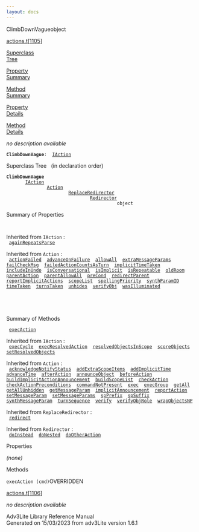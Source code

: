 ```yaml
---
layout: docs
---
```

<span class="title">ClimbDownVague</span><span class="type">object</span>

[actions.t](../file/actions.t.html)\[[1105](../source/actions.t.html#1105)\]

[Superclass  
Tree](#_SuperClassTree_)

[Property  
Summary](#_PropSummary_)

[Method  
Summary](#_MethodSummary_)

[Property  
Details](#_Properties_)

[Method  
Details](#_Methods_)

<div class="fdesc">

*no description available*

**`ClimbDownVague`**` :   `[`IAction`](../object/IAction.html)

</div>

<span id="_SuperClassTree_"></span>

<div class="mjhd">

<span class="hdln">Superclass Tree</span>   (in declaration order)

</div>

**`ClimbDownVague`**  
`         `[`IAction`](../object/IAction.html)  
`                 `[`Action`](../object/Action.html)  
`                         `[`ReplaceRedirector`](../object/ReplaceRedirector.html)  
`                                 `[`Redirector`](../object/Redirector.html)  
`                                         object`  
<span id="_PropSummary_"></span>

<div class="mjhd">

<span class="hdln">Summary of Properties</span>  

</div>

` `

Inherited from `IAction` :  
` `[`againRepeatsParse`](../object/IAction.html#againRepeatsParse)`  `

Inherited from `Action` :  
` `[`actionFailed`](../object/Action.html#actionFailed)`  `[`advanceOnFailure`](../object/Action.html#advanceOnFailure)`  `[`allowAll`](../object/Action.html#allowAll)`  `[`extraMessageParams`](../object/Action.html#extraMessageParams)`  `[`failCheckMsg`](../object/Action.html#failCheckMsg)`  `[`failedActionCountsAsTurn`](../object/Action.html#failedActionCountsAsTurn)`  `[`implicitTimeTaken`](../object/Action.html#implicitTimeTaken)`  `[`includeInUndo`](../object/Action.html#includeInUndo)`  `[`isConversational`](../object/Action.html#isConversational)`  `[`isImplicit`](../object/Action.html#isImplicit)`  `[`isRepeatable`](../object/Action.html#isRepeatable)`  `[`oldRoom`](../object/Action.html#oldRoom)`  `[`parentAction`](../object/Action.html#parentAction)`  `[`parentAllowAll`](../object/Action.html#parentAllowAll)`  `[`preCond`](../object/Action.html#preCond)`  `[`redirectParent`](../object/Action.html#redirectParent)`  `[`reportImplicitActions`](../object/Action.html#reportImplicitActions)`  `[`scopeList`](../object/Action.html#scopeList)`  `[`spellingPriority`](../object/Action.html#spellingPriority)`  `[`synthParamID`](../object/Action.html#synthParamID)`  `[`timeTaken`](../object/Action.html#timeTaken)`  `[`turnsTaken`](../object/Action.html#turnsTaken)`  `[`unhides`](../object/Action.html#unhides)`  `[`verifyObj`](../object/Action.html#verifyObj)`  `[`wasIlluminated`](../object/Action.html#wasIlluminated)`  `

` `

` `

<span id="_MethodSummary_"></span>

<div class="mjhd">

<span class="hdln">Summary of Methods</span>  

</div>

` `[`execAction`](#execAction)`  `

Inherited from `IAction` :  
` `[`execCycle`](../object/IAction.html#execCycle)`  `[`execResolvedAction`](../object/IAction.html#execResolvedAction)`  `[`resolvedObjectsInScope`](../object/IAction.html#resolvedObjectsInScope)`  `[`scoreObjects`](../object/IAction.html#scoreObjects)`  `[`setResolvedObjects`](../object/IAction.html#setResolvedObjects)`  `

Inherited from `Action` :  
` `[`acknowledgeNotifyStatus`](../object/Action.html#acknowledgeNotifyStatus)`  `[`addExtraScopeItems`](../object/Action.html#addExtraScopeItems)`  `[`addImplicitTime`](../object/Action.html#addImplicitTime)`  `[`advanceTime`](../object/Action.html#advanceTime)`  `[`afterAction`](../object/Action.html#afterAction)`  `[`announceObject`](../object/Action.html#announceObject)`  `[`beforeAction`](../object/Action.html#beforeAction)`  `[`buildImplicitActionAnnouncement`](../object/Action.html#buildImplicitActionAnnouncement)`  `[`buildScopeList`](../object/Action.html#buildScopeList)`  `[`checkAction`](../object/Action.html#checkAction)`  `[`checkActionPreconditions`](../object/Action.html#checkActionPreconditions)`  `[`commandNotPresent`](../object/Action.html#commandNotPresent)`  `[`exec`](../object/Action.html#exec)`  `[`execGroup`](../object/Action.html#execGroup)`  `[`getAll`](../object/Action.html#getAll)`  `[`getAllUnhidden`](../object/Action.html#getAllUnhidden)`  `[`getMessageParam`](../object/Action.html#getMessageParam)`  `[`implicitAnnouncement`](../object/Action.html#implicitAnnouncement)`  `[`reportAction`](../object/Action.html#reportAction)`  `[`setMessageParam`](../object/Action.html#setMessageParam)`  `[`setMessageParams`](../object/Action.html#setMessageParams)`  `[`spPrefix`](../object/Action.html#spPrefix)`  `[`spSuffix`](../object/Action.html#spSuffix)`  `[`synthMessageParam`](../object/Action.html#synthMessageParam)`  `[`turnSequence`](../object/Action.html#turnSequence)`  `[`verify`](../object/Action.html#verify)`  `[`verifyObjRole`](../object/Action.html#verifyObjRole)`  `[`wrapObjectsNP`](../object/Action.html#wrapObjectsNP)`  `

Inherited from `ReplaceRedirector` :  
` `[`redirect`](../object/ReplaceRedirector.html#redirect)`  `

Inherited from `Redirector` :  
` `[`doInstead`](../object/Redirector.html#doInstead)`  `[`doNested`](../object/Redirector.html#doNested)`  `[`doOtherAction`](../object/Redirector.html#doOtherAction)`  `

<span id="_Properties_"></span>

<div class="mjhd">

<span class="hdln">Properties</span>  

</div>

*(none)* <span id="_Methods_"></span>

<div class="mjhd">

<span class="hdln">Methods</span>  

</div>

<span id="execAction"></span>

`execAction (cmd)`<span class="rem">OVERRIDDEN</span>

[actions.t](../file/actions.t.html)\[[1106](../source/actions.t.html#1106)\]

<div class="desc">

*no description available*

</div>

<div class="ftr">

Adv3Lite Library Reference Manual  
Generated on 15/03/2023 from adv3Lite version 1.6.1

</div>
